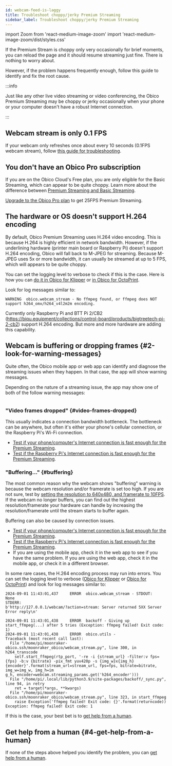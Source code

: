 ```yaml
---
id: webcam-feed-is-laggy
title: Troubleshoot choppy/jerky Premium Streaming
sidebar_label: Troubleshoot choppy/jerky Premium Streaming
---
```

import Zoom from 'react-medium-image-zoom'
import 'react-medium-image-zoom/dist/styles.css'

If the Premium Stream is choppy only very occasionally for brief moments, you can reload the page and it should resume streaming just fine. There is nothing to worry about.

However, if the problem happens frequently enough, follow this guide to identify and fix the root cause.

:::info

Just like any other live video streaming or video conferencing, the Obico Premium Streaming may be choppy or jerky occasionally when your phone or your computer doesn't have a robust Internet connection.

:::

## Webcam stream is only 0.1 FPS

If your webcam only refreshes once about every 10 seconds (0.1FPS webcam stream), follow [this guide for troubleshooting](/docs/user-guides/webcam-stream-stuck-at-1-10-fps/).

## You don't have an Obico Pro subscription

If you are on the Obico Cloud's Free plan, you are only eligible for the Basic Streaming, which can appear to be quite choppy. Learn more about the difference between [Premium Streaming and Basic Streaming](/docs/user-guides/webcam-streaming-for-human-eyes).

[Upgrade to the Obico Pro plan](https://app.obico.io/ent_pub/pricing/) to get 25FPS Premium Streaming.

## The hardware or OS doesn't support H.264 encoding

By default, Obico Premium Streaming uses H.264 video encoding. This is because H.264 is highly efficient in network bandwidth. However, if the underlining hardware (printer main board or Raspberry Pi) doesn't support H.264 encoding, Obico will fall back to M-JPEG for streaming. Because M-JPEG uses 5x or more bandwidth, it can usually be streamed at up to 5 FPS, which will appears to be quite choppy.

You can set the logging level to verbose to check if this is the case. Here is how you can [do it in Obico for Klipper](/docs/user-guides/moonraker-obico/logging-file/) or [in Obico for OctoPrint](/docs/user-guides/turn-on-debug-logging/).

Look for log messages similar to:

```
WARNING  obico.webcam_stream - No ffmpeg found, or ffmpeg does NOT support h264_omx/h264_v4l2m2m encoding.
```

Currently only Raspberry Pi and BTT Pi 2/CB2 (https://biqu.equipment/collections/control-board/products/bigtreetech-pi-2-cb2) support H.264 encoding. But more and more hardware are adding this capability.

## Webcam is buffering or dropping frames {#2-look-for-warning-messages}

Quite often, the Obico mobile app or web app can identify and diagnose the streaming issues when they happen. In that case, the app will show warning messages.

Depending on the nature of a streaming issue, the app may show one of both of the follow warning messages:

<Zoom overlayBgColorEnd="var(--ifm-background-surface-color)">
<img src="/img/user-guides/helpdocs/streaming-warnings.jpg" style={{maxWidth: "308px"}} alt=""></img>
</Zoom>

### "Video frames dropped" {#video-frames-dropped}

This usually indicates a connection bandwidth bottleneck. The bottleneck can be anywhere, but often it's either your phone's cellular connection, or the Raspberry Pi's Wi-Fi connection.

- [Test if your phone/computer's Internet connection is fast enough for the Premium Streaming](/docs/user-guides/premium-streaming-computer-phone-connection-speed).
- [Test if the Raspberry Pi's Internet connection is fast enough for the Premium Streaming](/docs/user-guides/premium-streaming-raspberry-pi-connection-speed).

### "Buffering..." {#buffering}

The most common reason why the webcam shows "buffering" warning is because the webcam resolution and/or framerate is set too high. If you are not sure, test by [setting the resolution to 640x480, and framerate to 10FPS](/docs/user-guides/webcam-streaming-resolution-framerate/). If the webcam no longer buffers, you can find out the highest resolution/framerate your hardware can handle by increasing the resolution/framerate until the stream starts to buffer again.

Buffering can also be caused by connection issues.

- [Test if your phone/computer's Internet connection is fast enough for the Premium Streaming](/docs/user-guides/premium-streaming-computer-phone-connection-speed).
- [Test if the Raspberry Pi's Internet connection is fast enough for the Premium Streaming](/docs/user-guides/premium-streaming-raspberry-pi-connection-speed).
- If you are using the mobile app, check it in the web app to see if you have the same problem. If you are using the web app, check it in the mobile app, or check it in a different browser.

In some rare cases, the H.264 encoding process may run into errors. You can set the logging level to verbose ([Obico for Klipper](/docs/user-guides/moonraker-obico/logging-file/) or [Obico for OctoPrint](/docs/user-guides/turn-on-debug-logging/)) and look for log messages similar to:

```
2024-09-01 11:43:01,437     ERROR  obico.webcam_stream - STDOUT:
None
STDERR:
b'http://127.0.0.1/webcam/?action=stream: Server returned 5XX Server Error reply\n'

2024-09-01 11:43:01,438     ERROR  backoff - Giving up start_ffmpeg(...) after 5 tries (Exception: ffmpeg failed! Exit code: 1)
2024-09-01 11:43:01,438     ERROR  obico.utils -
Traceback (most recent call last):
  File "/home/pi/moonraker-obico.ssh/moonraker_obico/webcam_stream.py", line 300, in h264_transcode
    self.start_ffmpeg(rtp_port, '-re -i {stream_url} -filter:v fps={fps} -b:v {bitrate} -pix_fmt yuv420p -s {img_w}x{img_h} {encoder}'.format(stream_url=stream_url, fps=fps, bitrate=bitrate, img_w=img_w, img_h=im
g_h, encoder=webcam.streaming_params.get('h264_encoder')))
  File "/home/pi/.local/lib/python3.9/site-packages/backoff/_sync.py", line 94, in retry
    ret = target(*args, **kwargs)
  File "/home/pi/moonraker-obico.ssh/moonraker_obico/webcam_stream.py", line 323, in start_ffmpeg
    raise Exception('ffmpeg failed! Exit code: {}'.format(returncode))
Exception: ffmpeg failed! Exit code: 1
```

If this is the case, your best bet is to [get help from a human](/docs/user-guides/contact-us-for-support).


## Get help from a human {#4-get-help-from-a-human}

If none of the steps above helped you identify the problem, you can [get help from a human](/docs/user-guides/contact-us-for-support).
